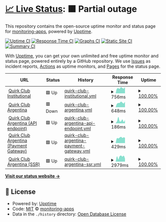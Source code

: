 # [📈 Live Status](https://monitoring-apps.github.io/qc.app): <!--live status--> **🟧 Partial outage**

This repository contains the open-source uptime monitor and status page for [monitoring-apps](https://monitoring-apps.github.io/qc.app), powered by [Upptime](https://github.com/upptime/upptime).

[![Uptime CI](https://github.com/monitoring-apps/qc.app/workflows/Uptime%20CI/badge.svg)](https://github.com/monitoring-apps/qc.app/actions?query=workflow%3A%22Uptime+CI%22)
[![Response Time CI](https://github.com/monitoring-apps/qc.app/workflows/Response%20Time%20CI/badge.svg)](https://github.com/monitoring-apps/qc.app/actions?query=workflow%3A%22Response+Time+CI%22)
[![Graphs CI](https://github.com/monitoring-apps/qc.app/workflows/Graphs%20CI/badge.svg)](https://github.com/monitoring-apps/qc.app/actions?query=workflow%3A%22Graphs+CI%22)
[![Static Site CI](https://github.com/monitoring-apps/qc.app/workflows/Static%20Site%20CI/badge.svg)](https://github.com/monitoring-apps/qc.app/actions?query=workflow%3A%22Static+Site+CI%22)
[![Summary CI](https://github.com/monitoring-apps/qc.app/workflows/Summary%20CI/badge.svg)](https://github.com/monitoring-apps/qc.app/actions?query=workflow%3A%22Summary+CI%22)

With [Upptime](https://upptime.js.org), you can get your own unlimited and free uptime monitor and status page, powered entirely by a GitHub repository. We use [Issues](https://github.com/monitoring-apps/qc.app/issues) as incident reports, [Actions](https://github.com/monitoring-apps/qc.app/actions) as uptime monitors, and [Pages](https://monitoring-apps.github.io/qc.app) for the status page.

<!--start: status pages-->
<!-- This summary is generated by Upptime (https://github.com/upptime/upptime) -->
<!-- Do not edit this manually, your changes will be overwritten -->
<!-- prettier-ignore -->
| URL | Status | History | Response Time | Uptime |
| --- | ------ | ------- | ------------- | ------ |
| <img alt="" src="https://quirkclub-dev.web.app/assets/icon/quirk-icons/logo-160x160.png" height="13"> [Quirk Club Institutional](https://quirkclub.io) | 🟩 Up | [quirk-club-institutional.yml](https://github.com/monitoring-apps/qc.app/commits/HEAD/history/quirk-club-institutional.yml) | <details><summary><img alt="Response time graph" src="./graphs/quirk-club-institutional/response-time-week.png" height="20"> 756ms</summary><br><a href="https://status.quirkclub.io/history/quirk-club-institutional"><img alt="Response time 191" src="https://img.shields.io/endpoint?url=https%3A%2F%2Fraw.githubusercontent.com%2Fmonitoring-apps%2Fqc.app%2FHEAD%2Fapi%2Fquirk-club-institutional%2Fresponse-time.json"></a><br><a href="https://status.quirkclub.io/history/quirk-club-institutional"><img alt="24-hour response time 890" src="https://img.shields.io/endpoint?url=https%3A%2F%2Fraw.githubusercontent.com%2Fmonitoring-apps%2Fqc.app%2FHEAD%2Fapi%2Fquirk-club-institutional%2Fresponse-time-day.json"></a><br><a href="https://status.quirkclub.io/history/quirk-club-institutional"><img alt="7-day response time 756" src="https://img.shields.io/endpoint?url=https%3A%2F%2Fraw.githubusercontent.com%2Fmonitoring-apps%2Fqc.app%2FHEAD%2Fapi%2Fquirk-club-institutional%2Fresponse-time-week.json"></a><br><a href="https://status.quirkclub.io/history/quirk-club-institutional"><img alt="30-day response time 767" src="https://img.shields.io/endpoint?url=https%3A%2F%2Fraw.githubusercontent.com%2Fmonitoring-apps%2Fqc.app%2FHEAD%2Fapi%2Fquirk-club-institutional%2Fresponse-time-month.json"></a><br><a href="https://status.quirkclub.io/history/quirk-club-institutional"><img alt="1-year response time 215" src="https://img.shields.io/endpoint?url=https%3A%2F%2Fraw.githubusercontent.com%2Fmonitoring-apps%2Fqc.app%2FHEAD%2Fapi%2Fquirk-club-institutional%2Fresponse-time-year.json"></a></details> | <details><summary><a href="https://status.quirkclub.io/history/quirk-club-institutional">100.00%</a></summary><a href="https://status.quirkclub.io/history/quirk-club-institutional"><img alt="All-time uptime 99.99%" src="https://img.shields.io/endpoint?url=https%3A%2F%2Fraw.githubusercontent.com%2Fmonitoring-apps%2Fqc.app%2FHEAD%2Fapi%2Fquirk-club-institutional%2Fuptime.json"></a><br><a href="https://status.quirkclub.io/history/quirk-club-institutional"><img alt="24-hour uptime 100.00%" src="https://img.shields.io/endpoint?url=https%3A%2F%2Fraw.githubusercontent.com%2Fmonitoring-apps%2Fqc.app%2FHEAD%2Fapi%2Fquirk-club-institutional%2Fuptime-day.json"></a><br><a href="https://status.quirkclub.io/history/quirk-club-institutional"><img alt="7-day uptime 100.00%" src="https://img.shields.io/endpoint?url=https%3A%2F%2Fraw.githubusercontent.com%2Fmonitoring-apps%2Fqc.app%2FHEAD%2Fapi%2Fquirk-club-institutional%2Fuptime-week.json"></a><br><a href="https://status.quirkclub.io/history/quirk-club-institutional"><img alt="30-day uptime 99.93%" src="https://img.shields.io/endpoint?url=https%3A%2F%2Fraw.githubusercontent.com%2Fmonitoring-apps%2Fqc.app%2FHEAD%2Fapi%2Fquirk-club-institutional%2Fuptime-month.json"></a><br><a href="https://status.quirkclub.io/history/quirk-club-institutional"><img alt="1-year uptime 99.99%" src="https://img.shields.io/endpoint?url=https%3A%2F%2Fraw.githubusercontent.com%2Fmonitoring-apps%2Fqc.app%2FHEAD%2Fapi%2Fquirk-club-institutional%2Fuptime-year.json"></a></details>
| <img alt="" src="https://quirkclub-dev.web.app/assets/icon/quirk-icons/logo-160x160.png" height="13"> [Quirk Club Argentina](https://quirkclub.app) | 🟥 Down | [quirk-club-argentina.yml](https://github.com/monitoring-apps/qc.app/commits/HEAD/history/quirk-club-argentina.yml) | <details><summary><img alt="Response time graph" src="./graphs/quirk-club-argentina/response-time-week.png" height="20"> 648ms</summary><br><a href="https://status.quirkclub.io/history/quirk-club-argentina"><img alt="Response time 2013" src="https://img.shields.io/endpoint?url=https%3A%2F%2Fraw.githubusercontent.com%2Fmonitoring-apps%2Fqc.app%2FHEAD%2Fapi%2Fquirk-club-argentina%2Fresponse-time.json"></a><br><a href="https://status.quirkclub.io/history/quirk-club-argentina"><img alt="24-hour response time 792" src="https://img.shields.io/endpoint?url=https%3A%2F%2Fraw.githubusercontent.com%2Fmonitoring-apps%2Fqc.app%2FHEAD%2Fapi%2Fquirk-club-argentina%2Fresponse-time-day.json"></a><br><a href="https://status.quirkclub.io/history/quirk-club-argentina"><img alt="7-day response time 648" src="https://img.shields.io/endpoint?url=https%3A%2F%2Fraw.githubusercontent.com%2Fmonitoring-apps%2Fqc.app%2FHEAD%2Fapi%2Fquirk-club-argentina%2Fresponse-time-week.json"></a><br><a href="https://status.quirkclub.io/history/quirk-club-argentina"><img alt="30-day response time 739" src="https://img.shields.io/endpoint?url=https%3A%2F%2Fraw.githubusercontent.com%2Fmonitoring-apps%2Fqc.app%2FHEAD%2Fapi%2Fquirk-club-argentina%2Fresponse-time-month.json"></a><br><a href="https://status.quirkclub.io/history/quirk-club-argentina"><img alt="1-year response time 2371" src="https://img.shields.io/endpoint?url=https%3A%2F%2Fraw.githubusercontent.com%2Fmonitoring-apps%2Fqc.app%2FHEAD%2Fapi%2Fquirk-club-argentina%2Fresponse-time-year.json"></a></details> | <details><summary><a href="https://status.quirkclub.io/history/quirk-club-argentina">100.00%</a></summary><a href="https://status.quirkclub.io/history/quirk-club-argentina"><img alt="All-time uptime 99.70%" src="https://img.shields.io/endpoint?url=https%3A%2F%2Fraw.githubusercontent.com%2Fmonitoring-apps%2Fqc.app%2FHEAD%2Fapi%2Fquirk-club-argentina%2Fuptime.json"></a><br><a href="https://status.quirkclub.io/history/quirk-club-argentina"><img alt="24-hour uptime 99.98%" src="https://img.shields.io/endpoint?url=https%3A%2F%2Fraw.githubusercontent.com%2Fmonitoring-apps%2Fqc.app%2FHEAD%2Fapi%2Fquirk-club-argentina%2Fuptime-day.json"></a><br><a href="https://status.quirkclub.io/history/quirk-club-argentina"><img alt="7-day uptime 100.00%" src="https://img.shields.io/endpoint?url=https%3A%2F%2Fraw.githubusercontent.com%2Fmonitoring-apps%2Fqc.app%2FHEAD%2Fapi%2Fquirk-club-argentina%2Fuptime-week.json"></a><br><a href="https://status.quirkclub.io/history/quirk-club-argentina"><img alt="30-day uptime 99.94%" src="https://img.shields.io/endpoint?url=https%3A%2F%2Fraw.githubusercontent.com%2Fmonitoring-apps%2Fqc.app%2FHEAD%2Fapi%2Fquirk-club-argentina%2Fuptime-month.json"></a><br><a href="https://status.quirkclub.io/history/quirk-club-argentina"><img alt="1-year uptime 99.97%" src="https://img.shields.io/endpoint?url=https%3A%2F%2Fraw.githubusercontent.com%2Fmonitoring-apps%2Fqc.app%2FHEAD%2Fapi%2Fquirk-club-argentina%2Fuptime-year.json"></a></details>
| <img alt="" src="https://quirkclub-dev.web.app/assets/icon/quirk-icons/notifications/tv-monitor.svg" height="13"> [Quirk Club Argentina (API endpoint)](https://us-central1-quirkclub-dev.cloudfunctions.net/api/check/api) | 🟩 Up | [quirk-club-argentina-api-endpoint.yml](https://github.com/monitoring-apps/qc.app/commits/HEAD/history/quirk-club-argentina-api-endpoint.yml) | <details><summary><img alt="Response time graph" src="./graphs/quirk-club-argentina-api-endpoint/response-time-week.png" height="20"> 186ms</summary><br><a href="https://status.quirkclub.io/history/quirk-club-argentina-api-endpoint"><img alt="Response time 1685" src="https://img.shields.io/endpoint?url=https%3A%2F%2Fraw.githubusercontent.com%2Fmonitoring-apps%2Fqc.app%2FHEAD%2Fapi%2Fquirk-club-argentina-api-endpoint%2Fresponse-time.json"></a><br><a href="https://status.quirkclub.io/history/quirk-club-argentina-api-endpoint"><img alt="24-hour response time 206" src="https://img.shields.io/endpoint?url=https%3A%2F%2Fraw.githubusercontent.com%2Fmonitoring-apps%2Fqc.app%2FHEAD%2Fapi%2Fquirk-club-argentina-api-endpoint%2Fresponse-time-day.json"></a><br><a href="https://status.quirkclub.io/history/quirk-club-argentina-api-endpoint"><img alt="7-day response time 186" src="https://img.shields.io/endpoint?url=https%3A%2F%2Fraw.githubusercontent.com%2Fmonitoring-apps%2Fqc.app%2FHEAD%2Fapi%2Fquirk-club-argentina-api-endpoint%2Fresponse-time-week.json"></a><br><a href="https://status.quirkclub.io/history/quirk-club-argentina-api-endpoint"><img alt="30-day response time 221" src="https://img.shields.io/endpoint?url=https%3A%2F%2Fraw.githubusercontent.com%2Fmonitoring-apps%2Fqc.app%2FHEAD%2Fapi%2Fquirk-club-argentina-api-endpoint%2Fresponse-time-month.json"></a><br><a href="https://status.quirkclub.io/history/quirk-club-argentina-api-endpoint"><img alt="1-year response time 998" src="https://img.shields.io/endpoint?url=https%3A%2F%2Fraw.githubusercontent.com%2Fmonitoring-apps%2Fqc.app%2FHEAD%2Fapi%2Fquirk-club-argentina-api-endpoint%2Fresponse-time-year.json"></a></details> | <details><summary><a href="https://status.quirkclub.io/history/quirk-club-argentina-api-endpoint">100.00%</a></summary><a href="https://status.quirkclub.io/history/quirk-club-argentina-api-endpoint"><img alt="All-time uptime 99.46%" src="https://img.shields.io/endpoint?url=https%3A%2F%2Fraw.githubusercontent.com%2Fmonitoring-apps%2Fqc.app%2FHEAD%2Fapi%2Fquirk-club-argentina-api-endpoint%2Fuptime.json"></a><br><a href="https://status.quirkclub.io/history/quirk-club-argentina-api-endpoint"><img alt="24-hour uptime 100.00%" src="https://img.shields.io/endpoint?url=https%3A%2F%2Fraw.githubusercontent.com%2Fmonitoring-apps%2Fqc.app%2FHEAD%2Fapi%2Fquirk-club-argentina-api-endpoint%2Fuptime-day.json"></a><br><a href="https://status.quirkclub.io/history/quirk-club-argentina-api-endpoint"><img alt="7-day uptime 100.00%" src="https://img.shields.io/endpoint?url=https%3A%2F%2Fraw.githubusercontent.com%2Fmonitoring-apps%2Fqc.app%2FHEAD%2Fapi%2Fquirk-club-argentina-api-endpoint%2Fuptime-week.json"></a><br><a href="https://status.quirkclub.io/history/quirk-club-argentina-api-endpoint"><img alt="30-day uptime 100.00%" src="https://img.shields.io/endpoint?url=https%3A%2F%2Fraw.githubusercontent.com%2Fmonitoring-apps%2Fqc.app%2FHEAD%2Fapi%2Fquirk-club-argentina-api-endpoint%2Fuptime-month.json"></a><br><a href="https://status.quirkclub.io/history/quirk-club-argentina-api-endpoint"><img alt="1-year uptime 99.96%" src="https://img.shields.io/endpoint?url=https%3A%2F%2Fraw.githubusercontent.com%2Fmonitoring-apps%2Fqc.app%2FHEAD%2Fapi%2Fquirk-club-argentina-api-endpoint%2Fuptime-year.json"></a></details>
| <img alt="" src="https://quirkclub-dev.web.app/assets/icon/quirk-icons/notifications/credit-card.svg" height="13"> [Quirk Club Argentina (Payment Gateway)](https://us-central1-quirkclub-dev.cloudfunctions.net/api/check/payment-gateway-ml) | 🟩 Up | [quirk-club-argentina-payment-gateway.yml](https://github.com/monitoring-apps/qc.app/commits/HEAD/history/quirk-club-argentina-payment-gateway.yml) | <details><summary><img alt="Response time graph" src="./graphs/quirk-club-argentina-payment-gateway/response-time-week.png" height="20"> 429ms</summary><br><a href="https://status.quirkclub.io/history/quirk-club-argentina-payment-gateway"><img alt="Response time 662" src="https://img.shields.io/endpoint?url=https%3A%2F%2Fraw.githubusercontent.com%2Fmonitoring-apps%2Fqc.app%2FHEAD%2Fapi%2Fquirk-club-argentina-payment-gateway%2Fresponse-time.json"></a><br><a href="https://status.quirkclub.io/history/quirk-club-argentina-payment-gateway"><img alt="24-hour response time 423" src="https://img.shields.io/endpoint?url=https%3A%2F%2Fraw.githubusercontent.com%2Fmonitoring-apps%2Fqc.app%2FHEAD%2Fapi%2Fquirk-club-argentina-payment-gateway%2Fresponse-time-day.json"></a><br><a href="https://status.quirkclub.io/history/quirk-club-argentina-payment-gateway"><img alt="7-day response time 429" src="https://img.shields.io/endpoint?url=https%3A%2F%2Fraw.githubusercontent.com%2Fmonitoring-apps%2Fqc.app%2FHEAD%2Fapi%2Fquirk-club-argentina-payment-gateway%2Fresponse-time-week.json"></a><br><a href="https://status.quirkclub.io/history/quirk-club-argentina-payment-gateway"><img alt="30-day response time 490" src="https://img.shields.io/endpoint?url=https%3A%2F%2Fraw.githubusercontent.com%2Fmonitoring-apps%2Fqc.app%2FHEAD%2Fapi%2Fquirk-club-argentina-payment-gateway%2Fresponse-time-month.json"></a><br><a href="https://status.quirkclub.io/history/quirk-club-argentina-payment-gateway"><img alt="1-year response time 531" src="https://img.shields.io/endpoint?url=https%3A%2F%2Fraw.githubusercontent.com%2Fmonitoring-apps%2Fqc.app%2FHEAD%2Fapi%2Fquirk-club-argentina-payment-gateway%2Fresponse-time-year.json"></a></details> | <details><summary><a href="https://status.quirkclub.io/history/quirk-club-argentina-payment-gateway">100.00%</a></summary><a href="https://status.quirkclub.io/history/quirk-club-argentina-payment-gateway"><img alt="All-time uptime 99.80%" src="https://img.shields.io/endpoint?url=https%3A%2F%2Fraw.githubusercontent.com%2Fmonitoring-apps%2Fqc.app%2FHEAD%2Fapi%2Fquirk-club-argentina-payment-gateway%2Fuptime.json"></a><br><a href="https://status.quirkclub.io/history/quirk-club-argentina-payment-gateway"><img alt="24-hour uptime 100.00%" src="https://img.shields.io/endpoint?url=https%3A%2F%2Fraw.githubusercontent.com%2Fmonitoring-apps%2Fqc.app%2FHEAD%2Fapi%2Fquirk-club-argentina-payment-gateway%2Fuptime-day.json"></a><br><a href="https://status.quirkclub.io/history/quirk-club-argentina-payment-gateway"><img alt="7-day uptime 100.00%" src="https://img.shields.io/endpoint?url=https%3A%2F%2Fraw.githubusercontent.com%2Fmonitoring-apps%2Fqc.app%2FHEAD%2Fapi%2Fquirk-club-argentina-payment-gateway%2Fuptime-week.json"></a><br><a href="https://status.quirkclub.io/history/quirk-club-argentina-payment-gateway"><img alt="30-day uptime 100.00%" src="https://img.shields.io/endpoint?url=https%3A%2F%2Fraw.githubusercontent.com%2Fmonitoring-apps%2Fqc.app%2FHEAD%2Fapi%2Fquirk-club-argentina-payment-gateway%2Fuptime-month.json"></a><br><a href="https://status.quirkclub.io/history/quirk-club-argentina-payment-gateway"><img alt="1-year uptime 99.98%" src="https://img.shields.io/endpoint?url=https%3A%2F%2Fraw.githubusercontent.com%2Fmonitoring-apps%2Fqc.app%2FHEAD%2Fapi%2Fquirk-club-argentina-payment-gateway%2Fuptime-year.json"></a></details>
| <img alt="" src="https://icons.duckduckgo.com/ip3/quirkclub-dev.web.app.ico" height="13"> [Quirk Club Argentina (SSR)](https://quirkclub-dev.web.app/ssr-check) | 🟩 Up | [quirk-club-argentina-ssr.yml](https://github.com/monitoring-apps/qc.app/commits/HEAD/history/quirk-club-argentina-ssr.yml) | <details><summary><img alt="Response time graph" src="./graphs/quirk-club-argentina-ssr/response-time-week.png" height="20"> 2979ms</summary><br><a href="https://status.quirkclub.io/history/quirk-club-argentina-ssr"><img alt="Response time 2313" src="https://img.shields.io/endpoint?url=https%3A%2F%2Fraw.githubusercontent.com%2Fmonitoring-apps%2Fqc.app%2FHEAD%2Fapi%2Fquirk-club-argentina-ssr%2Fresponse-time.json"></a><br><a href="https://status.quirkclub.io/history/quirk-club-argentina-ssr"><img alt="24-hour response time 1841" src="https://img.shields.io/endpoint?url=https%3A%2F%2Fraw.githubusercontent.com%2Fmonitoring-apps%2Fqc.app%2FHEAD%2Fapi%2Fquirk-club-argentina-ssr%2Fresponse-time-day.json"></a><br><a href="https://status.quirkclub.io/history/quirk-club-argentina-ssr"><img alt="7-day response time 2979" src="https://img.shields.io/endpoint?url=https%3A%2F%2Fraw.githubusercontent.com%2Fmonitoring-apps%2Fqc.app%2FHEAD%2Fapi%2Fquirk-club-argentina-ssr%2Fresponse-time-week.json"></a><br><a href="https://status.quirkclub.io/history/quirk-club-argentina-ssr"><img alt="30-day response time 2907" src="https://img.shields.io/endpoint?url=https%3A%2F%2Fraw.githubusercontent.com%2Fmonitoring-apps%2Fqc.app%2FHEAD%2Fapi%2Fquirk-club-argentina-ssr%2Fresponse-time-month.json"></a><br><a href="https://status.quirkclub.io/history/quirk-club-argentina-ssr"><img alt="1-year response time 2655" src="https://img.shields.io/endpoint?url=https%3A%2F%2Fraw.githubusercontent.com%2Fmonitoring-apps%2Fqc.app%2FHEAD%2Fapi%2Fquirk-club-argentina-ssr%2Fresponse-time-year.json"></a></details> | <details><summary><a href="https://status.quirkclub.io/history/quirk-club-argentina-ssr">100.00%</a></summary><a href="https://status.quirkclub.io/history/quirk-club-argentina-ssr"><img alt="All-time uptime 99.60%" src="https://img.shields.io/endpoint?url=https%3A%2F%2Fraw.githubusercontent.com%2Fmonitoring-apps%2Fqc.app%2FHEAD%2Fapi%2Fquirk-club-argentina-ssr%2Fuptime.json"></a><br><a href="https://status.quirkclub.io/history/quirk-club-argentina-ssr"><img alt="24-hour uptime 100.00%" src="https://img.shields.io/endpoint?url=https%3A%2F%2Fraw.githubusercontent.com%2Fmonitoring-apps%2Fqc.app%2FHEAD%2Fapi%2Fquirk-club-argentina-ssr%2Fuptime-day.json"></a><br><a href="https://status.quirkclub.io/history/quirk-club-argentina-ssr"><img alt="7-day uptime 100.00%" src="https://img.shields.io/endpoint?url=https%3A%2F%2Fraw.githubusercontent.com%2Fmonitoring-apps%2Fqc.app%2FHEAD%2Fapi%2Fquirk-club-argentina-ssr%2Fuptime-week.json"></a><br><a href="https://status.quirkclub.io/history/quirk-club-argentina-ssr"><img alt="30-day uptime 100.00%" src="https://img.shields.io/endpoint?url=https%3A%2F%2Fraw.githubusercontent.com%2Fmonitoring-apps%2Fqc.app%2FHEAD%2Fapi%2Fquirk-club-argentina-ssr%2Fuptime-month.json"></a><br><a href="https://status.quirkclub.io/history/quirk-club-argentina-ssr"><img alt="1-year uptime 99.93%" src="https://img.shields.io/endpoint?url=https%3A%2F%2Fraw.githubusercontent.com%2Fmonitoring-apps%2Fqc.app%2FHEAD%2Fapi%2Fquirk-club-argentina-ssr%2Fuptime-year.json"></a></details>

<!--end: status pages-->

[**Visit our status website →**](https://monitoring-apps.github.io/qc.app)

## 📄 License

- Powered by: [Upptime](https://github.com/upptime/upptime)
- Code: [MIT](./LICENSE) © [monitoring-apps](https://monitoring-apps.github.io/qc.app)
- Data in the `./history` directory: [Open Database License](https://opendatacommons.org/licenses/odbl/1-0/)
